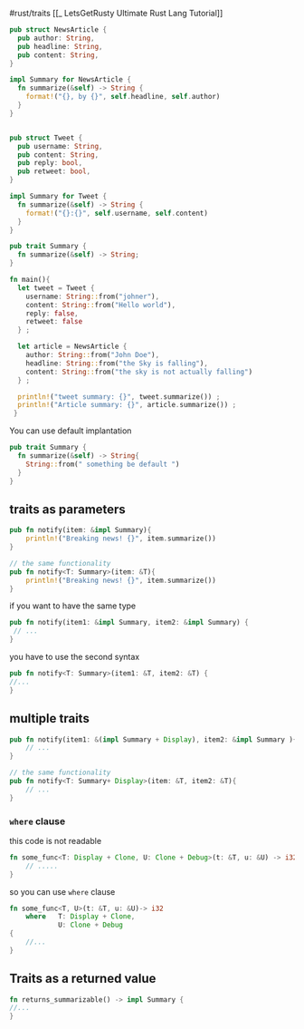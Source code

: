 #rust/traits 
[[_ LetsGetRusty Ultimate Rust Lang Tutorial]]


```rust
pub struct NewsArticle {
  pub author: String,
  pub headline: String,
  pub content: String,
}

impl Summary for NewsArticle {
  fn summarize(&self) -> String {
    format!("{}, by {}", self.headline, self.author)
  }
}


pub struct Tweet {
  pub username: String,
  pub content: String,
  pub reply: bool,
  pub retweet: bool,
}

impl Summary for Tweet {
  fn summarize(&self) -> String {
    format!("{}:{}", self.username, self.content)
  }
}

pub trait Summary {
  fn summarize(&self) -> String;
}

fn main(){
  let tweet = Tweet {
    username: String::from("johner"),
    content: String::from("Hello world"),
    reply: false,
    retweet: false
  } ;

  let article = NewsArticle {
    author: String::from("John Doe"),
    headline: String::from("the Sky is falling"),
    content: String::from("the sky is not actually falling")
  } ;

  println!("tweet summary: {}", tweet.summarize()) ;
  println!("Article summary: {}", article.summarize()) ;
 }
```


You can use default implantation
```rust
pub trait Summary {
  fn summarize(&self) -> String{
    String::from(" something be default ") 
  }
}
```


## traits as parameters
```rust
pub fn notify(item: &impl Summary){
	println!("Breaking news! {}", item.summarize())
}

// the same functionality
pub fn notify<T: Summary>(item: &T){
	println!("Breaking news! {}", item.summarize())
}

```


if you want to have the same type
```rust
pub fn notify(item1: &impl Summary, item2: &impl Summary) {
 // ...
}
```
you have to use the second syntax
```rust
pub fn notify<T: Summary>(item1: &T, item2: &T) {
//...
}
```

## multiple traits
```rust
pub fn notify(item1: &(impl Summary + Display), item2: &impl Summary ){
	// ... 
}

// the same functionality
pub fn notify<T: Summary+ Display>(item: &T, item2: &T){
	// ...
}
```


### `where` clause
this code is not readable
```rust
fn some_func<T: Display + Clone, U: Clone + Debug>(t: &T, u: &U) -> i32 {
	// .....
}
```

so you can use `where` clause
```rust
fn some_func<T, U>(t: &T, u: &U)-> i32
	where   T: Display + Clone,
			U: Clone + Debug
{
	//...
}
```


## Traits as a returned value
```rust
fn returns_summarizable() -> impl Summary {
//...
}
```



